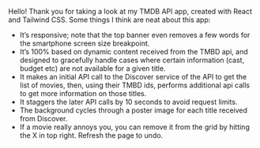 Hello! Thank you for taking a look at my TMDB API app, created with React and Tailwind CSS. 
Some things I think are neat about this app:

- It’s responsive; note that the top banner even removes a few words for the smartphone screen size breakpoint.
- It’s 100% based on dynamic content received from the TMBD api, and designed to gracefully handle cases where certain information (cast, budget etc) are not available for a given title.
- It makes an initial API call to the Discover service of the API to get the list of movies, then, using their TMBD ids, performs additional api calls to get more information on those titles.
- It staggers the later API calls by 10 seconds to avoid request limits.
- The background cycles through a poster image for each title received from Discover. 
- If a movie really annoys you, you can remove it from the grid by hitting the X in top right. Refresh the page to undo.
